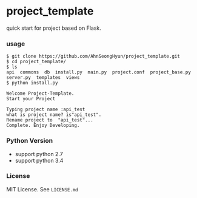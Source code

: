 project_template
=====

quick start for project based on Flask.


### usage  
```shell
$ git clone https://github.com/AhnSeongHyun/project_template.git
$ cd project_template/
$ ls
api  commons  db  install.py  main.py  project.conf  project_base.py  server.py  templates  views
$ python install.py 

Welcome Project-Template.
Start your Project

Typing project name :api_test   
what is project name? is"api_test".
Rename project to  "api_test"...
Complete. Enjoy Developing.
```

### Python Version
- support python 2.7
- support python 3.4  

### License
MIT License. See `LICENSE.md`
